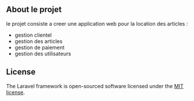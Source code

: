 
## About le projet

le projet consiste a creer une application web pour la location des articles :
- gestion clientel
- gestion des articles
- gestion de paiement
- gestion des utilisateurs 



## License

The Laravel framework is open-sourced software licensed under the [MIT license](https://opensource.org/licenses/MIT).
